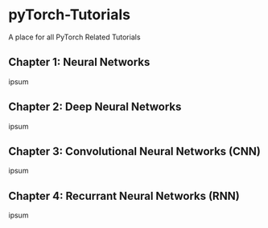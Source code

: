 # pyTorch-Tutorials
A place for all PyTorch Related Tutorials

## Chapter 1: Neural Networks

ipsum

## Chapter 2: Deep Neural Networks

ipsum

## Chapter 3: Convolutional Neural Networks (CNN)

ipsum

## Chapter 4: Recurrant Neural Networks (RNN)

ipsum